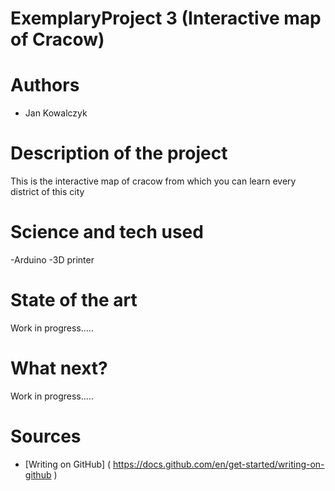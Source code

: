 # ExemplaryProject 3  (Interactive map of Cracow)
# Authors 
- Jan Kowalczyk
# Description of the project 
This is the interactive map of cracow from which you can learn every district of this city
# Science and tech used 
-Arduino
-3D printer
# State of the art 
Work in progress.....
# What next?
Work in progress.....
# Sources 
- [Writing on GitHub] ( https://docs.github.com/en/get-started/writing-on-github ) 
